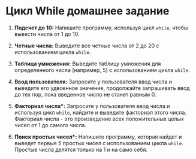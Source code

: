 # Цикл While домашнее задание
1. **Подсчет до 10:**
   Напишите программу, используя цикл `while`, чтобы вывести числа от 1 до 10.

2. **Четные числа:**
   Выведите все четные числа от 2 до 20 с использованием цикла `while`.

3. **Таблица умножения:**
   Выведите таблицу умножения для определенного числа (например, 5) с использованием цикла `while`.

4. **Ввод пользователя:**
   Запросите у пользователя ввод числа и выведите его удвоенное значение, продолжайте запрашивать ввод до тех пор, пока введенное число не станет равным 0.

5. **Факториал числа\*:**
   Запросите у пользователя ввод числа и используя цикл `while`, найдите и выведите факториал этого числа. Факториал числа - это произведение всех положительных целых чисел от 1 до самого числа.

6. **Поиск простых чисел\*:**
   Напишите программу, которая найдет и выведет первые 5 простых чисел с использованием цикла `while`. Простые числа делятся только на 1 и на само себя.
   